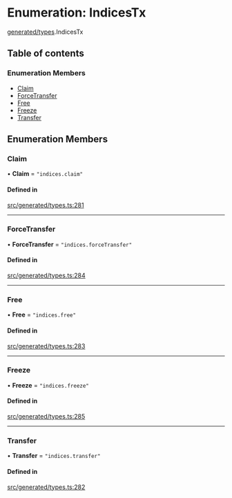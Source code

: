 # Enumeration: IndicesTx

[generated/types](../wiki/generated.types).IndicesTx

## Table of contents

### Enumeration Members

- [Claim](../wiki/generated.types.IndicesTx#claim)
- [ForceTransfer](../wiki/generated.types.IndicesTx#forcetransfer)
- [Free](../wiki/generated.types.IndicesTx#free)
- [Freeze](../wiki/generated.types.IndicesTx#freeze)
- [Transfer](../wiki/generated.types.IndicesTx#transfer)

## Enumeration Members

### Claim

• **Claim** = ``"indices.claim"``

#### Defined in

[src/generated/types.ts:281](https://github.com/PolymeshAssociation/polymesh-private-sdk/blob/dd40dc5f/src/generated/types.ts#L281)

___

### ForceTransfer

• **ForceTransfer** = ``"indices.forceTransfer"``

#### Defined in

[src/generated/types.ts:284](https://github.com/PolymeshAssociation/polymesh-private-sdk/blob/dd40dc5f/src/generated/types.ts#L284)

___

### Free

• **Free** = ``"indices.free"``

#### Defined in

[src/generated/types.ts:283](https://github.com/PolymeshAssociation/polymesh-private-sdk/blob/dd40dc5f/src/generated/types.ts#L283)

___

### Freeze

• **Freeze** = ``"indices.freeze"``

#### Defined in

[src/generated/types.ts:285](https://github.com/PolymeshAssociation/polymesh-private-sdk/blob/dd40dc5f/src/generated/types.ts#L285)

___

### Transfer

• **Transfer** = ``"indices.transfer"``

#### Defined in

[src/generated/types.ts:282](https://github.com/PolymeshAssociation/polymesh-private-sdk/blob/dd40dc5f/src/generated/types.ts#L282)
